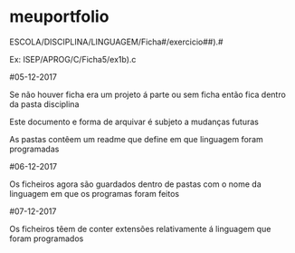 ﻿# meuportfolio

ESCOLA/DISCIPLINA/LINGUAGEM/Ficha#/exercicio##).#

Ex: ISEP/APROG/C/Ficha5/ex1b).c

#05-12-2017

Se não houver ficha era um projeto á parte ou sem ficha então fica dentro da pasta disciplina

Este documento e forma de arquivar é subjeto a mudanças futuras

As pastas contêem um readme que define em que linguagem foram programadas

#06-12-2017

Os ficheiros agora são guardados dentro de pastas com o nome da linguagem em que os programas foram feitos

#07-12-2017

Os ficheiros têem de conter extensões relativamente á linguagem que foram programados
